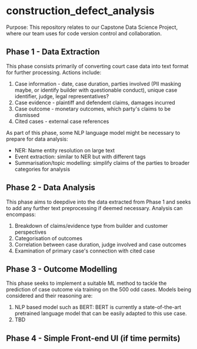 # construction_defect_analysis

Purpose: This repository relates to our Capstone Data Science Project, where our team uses for code version control and collaboration.

## Phase 1 - Data Extraction
This phase consists primarily of converting court case data into text format for further processing. Actions include:
1. Case information - date, case duration, parties involved (PII masking maybe, or identify builder with questionable conduct), unique case identifier, judge, legal representatives?
2. Case evidence - plaintiff and defendent claims, damages incurred
3. Case outcome - monetary outcomes, which party's claims to be dismissed
4. Cited cases - external case references

As part of this phase, some NLP language model might be necessary to prepare for data analysis:
- NER: Name entity resolution on large text
- Event extraction: similar to NER but with different tags
- Summarisation/topic modelling: simplify claims of the parties to broader categories for analysis

## Phase 2 - Data Analysis
This phase aims to deepdive into the data extracted from Phase 1 and seeks to add any further text preprocessing if deemed necessary. Analysis can encompass:
1. Breakdown of claims/evidence type from builder and customer perspectives
2. Categorisation of outcomes
3. Correlation between case duration, judge involved and case outcomes
4. Examination of primary case's connection with cited case

## Phase 3 - Outcome Modelling
This phase seeks to implement a suitable ML method to tackle the prediction of case outcome via training on the 500 odd cases. Models being considered and their reasoning are:
1. NLP based model such as BERT: BERT is currently a state-of-the-art pretrained language model that can be easily adapted to this use case.
2. TBD

## Phase 4 - Simple Front-end UI (if time permits)

